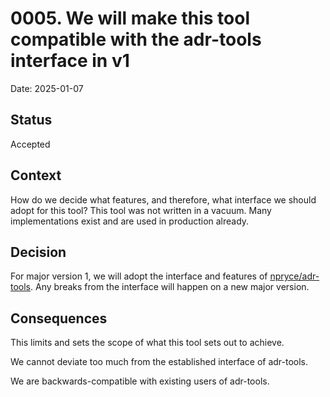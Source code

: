 # 0005. We will make this tool compatible with the adr-tools interface in v1

Date: 2025-01-07

## Status

Accepted

## Context
How do we decide what features, and therefore, what interface we should adopt
for this tool? This tool was not written in a vacuum. Many implementations exist
and are used in production already.

## Decision
For major version 1, we will adopt the interface and features of
[npryce/adr-tools][1]. Any breaks from the interface will happen on a new major
version.


## Consequences
This limits and sets the scope of what this tool sets out to achieve.

We cannot deviate too much from the established interface of adr-tools.

We are backwards-compatible with existing users of adr-tools.


[1]: https://github.com/npryce/adr-tools
